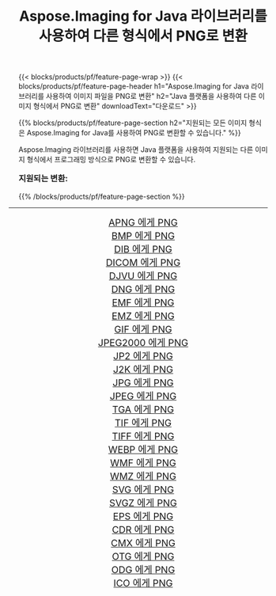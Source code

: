 ﻿---
title: Aspose.Imaging for Java 라이브러리를 사용하여 다른 형식에서 PNG로 변환 
weight: 3920
url: /ko/java/conversion/to/png/ 
lang: ko
langdirlevel: 2
locales: zh-hans,ja,it,ru,de,es,fr,nl,id,lt,pl,pt,vi,tr,ko,zh-hant,ar,hi,th,sv,cs,uk,he
description: Aspose.Imaging을 사용하면 Java를 사용하여 다른 형식에서 PNG로 변환할 수 있습니다.
---

{{< blocks/products/pf/feature-page-wrap >}}
{{< blocks/products/pf/feature-page-header h1="Aspose.Imaging for Java 라이브러리를 사용하여 이미지 파일을 PNG로 변환" h2="Java 플랫폼을 사용하여 다른 이미지 형식에서 PNG로 변환" downloadText="다운로드" >}}


{{% blocks/products/pf/feature-page-section  h2="지원되는 모든 이미지 형식은 Aspose.Imaging for Java를 사용하여 PNG로 변환할 수 있습니다." %}}
<p align=justify>Aspose.Imaging 라이브러리를 사용하면 Java 플랫폼을 사용하여 지원되는 다른 이미지 형식에서 프로그래밍 방식으로 PNG로 변환할 수 있습니다.</p>
<h3 style="margin-top:16px;">
지원되는 변환:
</h3>
{{% /blocks/products/pf/feature-page-section %}}
<div class="container-fluid productfamilypage bg-gray">
    <div class="convertypes bg-gray agp-content section">
        <div class="container">
		<hr style="margin-left:-20px;"/>
		<div class="row other-converters" style="gap: 10px;font-size: 19px;text-align:center;">
		    <div class='col-md-3 other-converter remove-lp remove-rp'><a href="/imaging/ko/java/conversion/apng-to-png/" style="padding:15px;">APNG 에게 PNG</a></div>
<div class='col-md-3 other-converter remove-lp remove-rp'><a href="/imaging/ko/java/conversion/bmp-to-png/" style="padding:15px;">BMP 에게 PNG</a></div>
<div class='col-md-3 other-converter remove-lp remove-rp'><a href="/imaging/ko/java/conversion/dib-to-png/" style="padding:15px;">DIB 에게 PNG</a></div>
<div class='col-md-3 other-converter remove-lp remove-rp'><a href="/imaging/ko/java/conversion/dicom-to-png/" style="padding:15px;">DICOM 에게 PNG</a></div>
<div class='col-md-3 other-converter remove-lp remove-rp'><a href="/imaging/ko/java/conversion/djvu-to-png/" style="padding:15px;">DJVU 에게 PNG</a></div>
<div class='col-md-3 other-converter remove-lp remove-rp'><a href="/imaging/ko/java/conversion/dng-to-png/" style="padding:15px;">DNG 에게 PNG</a></div>
<div class='col-md-3 other-converter remove-lp remove-rp'><a href="/imaging/ko/java/conversion/emf-to-png/" style="padding:15px;">EMF 에게 PNG</a></div>
<div class='col-md-3 other-converter remove-lp remove-rp'><a href="/imaging/ko/java/conversion/emz-to-png/" style="padding:15px;">EMZ 에게 PNG</a></div>
<div class='col-md-3 other-converter remove-lp remove-rp'><a href="/imaging/ko/java/conversion/gif-to-png/" style="padding:15px;">GIF 에게 PNG</a></div>
<div class='col-md-3 other-converter remove-lp remove-rp'><a href="/imaging/ko/java/conversion/jpeg2000-to-png/" style="padding:15px;">JPEG2000 에게 PNG</a></div>
<div class='col-md-3 other-converter remove-lp remove-rp'><a href="/imaging/ko/java/conversion/jp2-to-png/" style="padding:15px;">JP2 에게 PNG</a></div>
<div class='col-md-3 other-converter remove-lp remove-rp'><a href="/imaging/ko/java/conversion/j2k-to-png/" style="padding:15px;">J2K 에게 PNG</a></div>
<div class='col-md-3 other-converter remove-lp remove-rp'><a href="/imaging/ko/java/conversion/jpg-to-png/" style="padding:15px;">JPG 에게 PNG</a></div>
<div class='col-md-3 other-converter remove-lp remove-rp'><a href="/imaging/ko/java/conversion/jpeg-to-png/" style="padding:15px;">JPEG 에게 PNG</a></div>
<div class='col-md-3 other-converter remove-lp remove-rp'><a href="/imaging/ko/java/conversion/tga-to-png/" style="padding:15px;">TGA 에게 PNG</a></div>
<div class='col-md-3 other-converter remove-lp remove-rp'><a href="/imaging/ko/java/conversion/tif-to-png/" style="padding:15px;">TIF 에게 PNG</a></div>
<div class='col-md-3 other-converter remove-lp remove-rp'><a href="/imaging/ko/java/conversion/tiff-to-png/" style="padding:15px;">TIFF 에게 PNG</a></div>
<div class='col-md-3 other-converter remove-lp remove-rp'><a href="/imaging/ko/java/conversion/webp-to-png/" style="padding:15px;">WEBP 에게 PNG</a></div>
<div class='col-md-3 other-converter remove-lp remove-rp'><a href="/imaging/ko/java/conversion/wmf-to-png/" style="padding:15px;">WMF 에게 PNG</a></div>
<div class='col-md-3 other-converter remove-lp remove-rp'><a href="/imaging/ko/java/conversion/wmz-to-png/" style="padding:15px;">WMZ 에게 PNG</a></div>
<div class='col-md-3 other-converter remove-lp remove-rp'><a href="/imaging/ko/java/conversion/svg-to-png/" style="padding:15px;">SVG 에게 PNG</a></div>
<div class='col-md-3 other-converter remove-lp remove-rp'><a href="/imaging/ko/java/conversion/svgz-to-png/" style="padding:15px;">SVGZ 에게 PNG</a></div>
<div class='col-md-3 other-converter remove-lp remove-rp'><a href="/imaging/ko/java/conversion/eps-to-png/" style="padding:15px;">EPS 에게 PNG</a></div>
<div class='col-md-3 other-converter remove-lp remove-rp'><a href="/imaging/ko/java/conversion/cdr-to-png/" style="padding:15px;">CDR 에게 PNG</a></div>
<div class='col-md-3 other-converter remove-lp remove-rp'><a href="/imaging/ko/java/conversion/cmx-to-png/" style="padding:15px;">CMX 에게 PNG</a></div>
<div class='col-md-3 other-converter remove-lp remove-rp'><a href="/imaging/ko/java/conversion/otg-to-png/" style="padding:15px;">OTG 에게 PNG</a></div>
<div class='col-md-3 other-converter remove-lp remove-rp'><a href="/imaging/ko/java/conversion/odg-to-png/" style="padding:15px;">ODG 에게 PNG</a></div>
<div class='col-md-3 other-converter remove-lp remove-rp'><a href="/imaging/ko/java/conversion/ico-to-png/" style="padding:15px;">ICO 에게 PNG</a></div>
                </div>
        </div>
    </div>
</div>
<br/>

